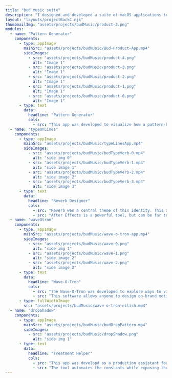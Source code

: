 ```yaml
---
title: "bud music suite"
description: "I designed and developed a suite of macOS applications to rapidly iterate, accelerate production processes, and democratize motion design"
layout: "layouts/projectBackC.njk"
thumbnailImg: "assets/projects/budMusic/product-3.png"
modules:
  - name: "Pattern Generator"
    components:
      - type: appImage
        mainSrc: "assets/projects/budMusic/Bud-Product-App.mp4"
        sideImages:
          - src: "assets/projects/budMusic/product-4.png"
            alt: "Image 1"
          - src: "assets/projects/budMusic/product-3.png"
            alt: "Image 1"
          - src: "assets/projects/budMusic/product-2.png"
            alt: "Image 1"
          - src: "assets/projects/budMusic/product-1.png"
            alt: "Image 1"
          - src: "assets/projects/budMusic/product-0.png"
            alt: "Image 1"
      - type: text
        data:
          headline: "Pattern Generator"
          cols:
            - src: "This app was developed to visualize how a pattern-based image treatment might look at scale."
  - name: "typeOnLines"
    components:
      - type: appImage
        mainSrc: "assets/projects/budMusic/typeLinesApp.mp4"
        sideImages:
          - src: "assets/projects/budMusic/budTypeVerb-0.mp4"
            alt: "side img 0"
          - src: "assets/projects/budMusic/budTypeVerb-1.mp4"
            alt: "side image 1"
          - src: "assets/projects/budMusic/budTypeVerb-2.mp4"
            alt: "side image 2"
          - src: "assets/projects/budMusic/budTypeVerb-3.mp4"
            alt: "side image 3"
      - type: text
        data:
          headline: "Reverb Designer"
          cols:
            - src: "Reverb was a central theme of this identity. This app visualizes reverb as typography, pulling in the names of artists working with Bud Music."
            - src: "After Effects is a powerful tool, but can be far too complicated for simple use cases. Custom motion software like this democratizes motion design, empowering everyone to generate motion assets that are always on brand."
  - name: "waveOtron"
    components:
      - type: appImage
        mainSrc: "assets/projects/budMusic/wave-o-tron-app.mp4"
        sideImages:
          - src: "assets/projects/budMusic/wave-0.png"
            alt: "side img 1"
          - src: "assets/projects/budMusic/wave-1.png"
            alt: "side image 2"
          - src: "assets/projects/budMusic/wave-2.png"
            alt: "side image 2"
      - type: text
        data:
          headline: "Wave-O-Tron"
          cols:
            - src: "The Wave-O-Tron was developed to explore ways to visualize the concept of Reverb through typography and image."
            - src: "This software allows anyone to design on-brand motion assets without any prior motion design experience."
      - type: fullWidthImage
        src: "assets/projects/budMusic/wave-o-tron-eilish.mp4"
  - name: "dropShadow"
    components:
      - type: appImage
        mainSrc: "assets/projects/budMusic/budDropPattern.mp4"
        sideImages:
          - src: "assets/projects/budMusic/dropShadow.png"
            alt: "side img 1"
      - type: text
        data:
          headline: "Treatment Helper"
          cols:
            - src: "This app was developd as a production assistant for the design team"
            - src: "The tool automates the constants while exposing the variables to the designer, optimizing the workflow for creating these assets."
---
```

